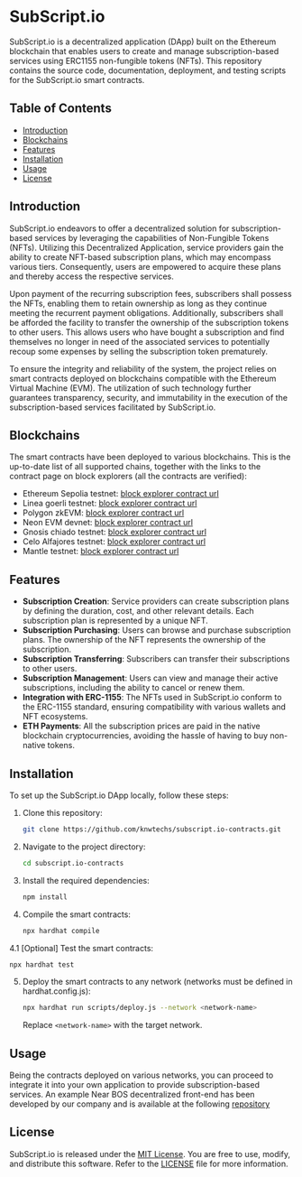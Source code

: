 # SubScript.io

SubScript.io is a decentralized application (DApp) built on the 
Ethereum blockchain that enables users to create and manage 
subscription-based services using ERC1155 non-fungible tokens (NFTs). This 
repository contains the source code, documentation, deployment, and testing scripts
for the SubScript.io smart contracts.

## Table of Contents

- [Introduction](#introduction)
- [Blockchains](#blockchains)
- [Features](#features)
- [Installation](#installation)
- [Usage](#usage)
- [License](#license)

## Introduction

SubScript.io endeavors to offer a decentralized solution for subscription-based services by leveraging the capabilities of Non-Fungible Tokens (NFTs). Utilizing this Decentralized Application, service providers gain the ability to create NFT-based subscription plans, which may encompass various tiers. Consequently, users are empowered to acquire these plans and thereby access the respective services.

Upon payment of the recurring subscription fees, subscribers shall possess the NFTs, enabling them to retain ownership as long as they continue meeting the recurrent payment obligations. Additionally, subscribers shall be afforded the facility to transfer the ownership of the subscription tokens to other users. This allows users who have bought a subscription and find themselves no longer in need of the associated services to potentially recoup some expenses by selling the subscription token prematurely.

To ensure the integrity and reliability of the system, the project relies on smart contracts deployed on blockchains compatible with the Ethereum Virtual Machine (EVM). The utilization of such technology further guarantees transparency, security, and immutability in the execution of the subscription-based services facilitated by SubScript.io.

## Blockchains

The smart contracts have been deployed to various blockchains. This is the up-to-date list of all supported chains, together with the links to the contract page on block explorers (all the contracts are verified):

- Ethereum Sepolia testnet: [block explorer contract url](https://sepolia.etherscan.io/address/0x0abec91137108c54bdfa2b909e0ec529ecd99429)
- Linea goerli testnet: [block explorer contract url](https://goerli.lineascan.build/address/0x4b17e43e1ab6b6d2f6fb4978bb2ea0b9285b9603)
- Polygon zkEVM: [block explorer contract url](https://testnet-zkevm.polygonscan.com/address/0x29970f81d73d418e8a4c137c7de917aa51c50838)
- Neon EVM devnet: [block explorer contract url](https://devnet.neonscan.org/address/0x4b17E43E1Ab6b6D2F6FB4978BB2ea0b9285b9603)
- Gnosis chiado testnet: [block explorer contract url](https://gnosis-chiado.blockscout.com/address/0x29970f81D73D418E8A4C137c7DE917aa51C50838)
- Celo Alfajores testnet: [block explorer contract url](https://alfajores.celoscan.io/address/0x29970f81d73d418e8a4c137c7de917aa51c50838)
- Mantle testnet: [block explorer contract url](https://explorer.testnet.mantle.xyz/address/0xe3BBC3055DB96ecCDb1143B2DbfB8154fC4B211E)

## Features

- **Subscription Creation**: Service providers can create subscription 
plans by defining the duration, cost, and other relevant details. Each 
subscription plan is represented by a unique NFT.
- **Subscription Purchasing**: Users can browse and purchase subscription 
plans. The ownership of the NFT represents the ownership of the 
subscription.
- **Subscription Transferring**: Subscribers can transfer their subscriptions to other users.
- **Subscription Management**: Users can view and manage their active 
subscriptions, including the ability to cancel or renew them.
- **Integration with ERC-1155**: The NFTs used in SubScript.io conform 
to the ERC-1155 standard, ensuring compatibility with various wallets and NFT ecosystems.
- **ETH Payments**: All the subscription prices are paid in the native blockchain cryptocurrencies, avoiding the hassle of having to buy non-native tokens.

## Installation

To set up the SubScript.io DApp locally, follow these steps:

1. Clone this repository:

   ```bash
   git clone https://github.com/knwtechs/subscript.io-contracts.git
   ```

2. Navigate to the project directory:

   ```bash
   cd subscript.io-contracts
   ```

3. Install the required dependencies:

   ```bash
   npm install
   ```

4. Compile the smart contracts:

   ```bash
   npx hardhat compile
   ```

4.1 [Optional] Test the smart contracts:

   ```bash
   npx hardhat test
   ```

5. Deploy the smart contracts to any network (networks must be defined in 
hardhat.config.js):

   ```bash
   npx hardhat run scripts/deploy.js --network <network-name>
   ```

   Replace `<network-name>` with the target network.

## Usage

Being the contracts deployed on various networks, you can 
proceed to integrate it into your own application to provide 
subscription-based services. An example Near BOS decentralized front-end has been
developed by our company and is available at the following [repository](https://github.com/knwtechs/subscript.io-bos.git)


## License

SubScript.io is released under the [MIT License](LICENSE). You are 
free to use, modify, and distribute this software. Refer to the 
[LICENSE](LICENSE) file for more information.
